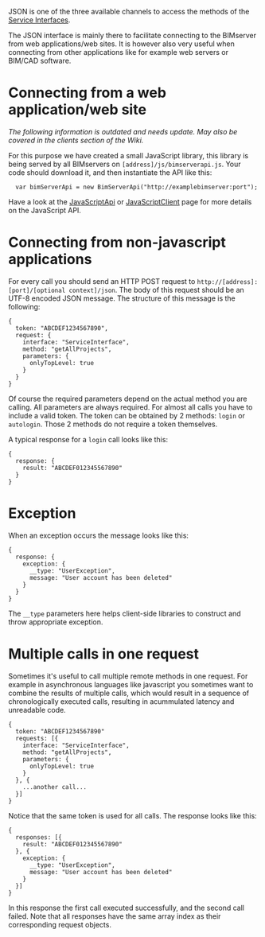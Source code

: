 JSON is one of the three available channels to access the methods of the [Service Interfaces](Service-Interfaces).

The JSON interface is mainly there to facilitate connecting to the BIMserver from web applications/web sites. It is however also very useful when connecting from other applications like for example web servers or BIM/CAD software.

# Connecting from a web application/web site

_The following information is outdated and needs update. May also be covered in the clients section of the Wiki._

For this purpose we have created a small JavaScript library, this library is being served by all BIMservers on ``[address]/js/bimserverapi.js``. Your code should download it, and then instantiate the API like this:
```
  var bimServerApi = new BimServerApi("http://examplebimserver:port");
```

Have a look at the [JavaScriptApi](http://code.google.com/p/bimserver/wiki/JavaScriptApi) or [JavaScriptClient](JavaScriptClient) page for more details on the JavaScript API.

# Connecting from non-javascript applications

For every call you should send an HTTP POST request to ``http://[address]:[port]/[optional context]/json``. The body of this request should be an UTF-8 encoded JSON message. The structure of this message is the following:
```
{
  token: "ABCDEF1234567890",
  request: {
    interface: "ServiceInterface",
    method: "getAllProjects",
    parameters: {
      onlyTopLevel: true
    }
  }
}
```

Of course the required parameters depend on the actual method you are calling. All parameters are always required. For almost all calls you have to include a valid token. The token can be obtained by 2 methods: ``login`` or ``autologin``. Those 2 methods do not require a token themselves.

A typical response for a ``login`` call looks like this:
```
{
  response: {
    result: "ABCDEF012345567890"
  }
}
```

# Exception

When an exception occurs the message looks like this:
```
{
  response: {
    exception: {
      __type: "UserException",
      message: "User account has been deleted"
    }
  }
}
```

The ``__type`` parameters here helps client-side libraries to construct and throw appropriate exception.

# Multiple calls in one request

Sometimes it's useful to call multiple remote methods in one request. For example in asynchronous languages like javascript you sometimes want to combine the results of multiple calls, which would result in a sequence of chronologically executed calls, resulting in acummulated latency and unreadable code.

```
{
  token: "ABCDEF1234567890"
  requests: [{
    interface: "ServiceInterface",
    method: "getAllProjects",
    parameters: {
      onlyTopLevel: true
    }
  }, {
    ...another call...
  }]
}
```

Notice that the same token is used for all calls. The response looks like this:
```
{
  responses: [{
    result: "ABCDEF012345567890"
  }, {
    exception: {
      __type: "UserException",
      message: "User account has been deleted"
    }
  }]
}
```

In this response the first call executed successfully, and the second call failed. Note that all responses have the same array index as their corresponding request objects.
